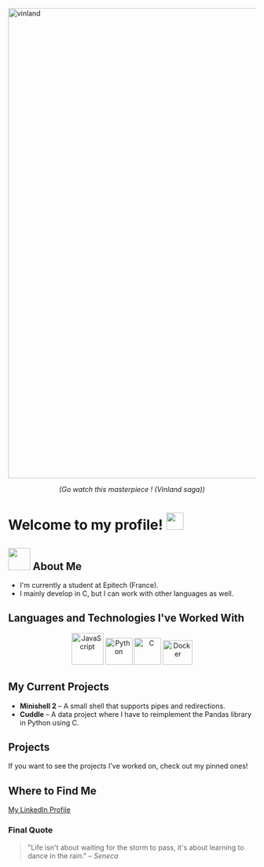 <img width="957" alt="vinland" src="https://pbs.twimg.com/media/E9Z6ze3XIAsbi7i?format=jpg&name=large">
<p align="center"><i>(Go watch this masterpiece ! (Vinland saga))</i></p>

# Welcome to my profile! <img src="https://github.com/TheDudeThatCode/TheDudeThatCode/blob/master/Assets/Hi.gif" width="35" />

## <img src="https://github.com/TheDudeThatCode/TheDudeThatCode/blob/master/Assets/Developer.gif" width="45" /> About Me  
- I'm currently a student at Epitech (France).  
- I mainly develop in C, but I can work with other languages as well.  

## Languages and Technologies I've Worked With  

<p align="center">
      <img src="https://www.vectorlogo.zone/logos/javascript/javascript-icon.svg" alt="JavaScript" width="65" height="65"/> 
      <img src="https://www.vectorlogo.zone/logos/python/python-icon.svg" alt="Python" width="55" height="55"/>
      <img src="https://upload.wikimedia.org/wikipedia/commons/thumb/1/18/C_Programming_Language.svg/1200px-C_Programming_Language.svg.png" alt="C" width="55" height="55"/>
      <img src="https://www.vectorlogo.zone/logos/docker/docker-official.svg" alt="Docker" width="60" height="50"/>
</p>

## My Current Projects  
- **Minishell 2** – A small shell that supports pipes and redirections.  
- **Cuddle** – A data project where I have to reimplement the Pandas library in Python using C.  

## Projects  
If you want to see the projects I've worked on, check out my pinned ones!  

## Where to Find Me  
[My LinkedIn Profile](https://www.linkedin.com/in/joseph-birck-726138336/)  

### Final Quote  
> "Life isn't about waiting for the storm to pass, it's about learning to dance in the rain." – *Seneca*  
